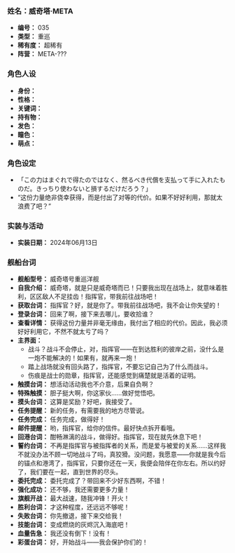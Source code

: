 ### 姓名：威奇塔·META
* **编号：** 035
* **类型：** 重巡
* **稀有度：** 超稀有
* **阵营：** META-???


### 角色人设
* **身份：** 
* **性格：** 
* **关键词：** 
* **持有物：** 
* **发色：** 
* **瞳色：** 
* **萌点：** 


### 角色设定
* 「この力はまぐれで得たのではなく、然るべき代償を支払って手に入れたものだ。きっちり使わないと損するだけだろう？」
* “这份力量绝非侥幸获得，而是付出了对等的代价。如果不好好利用，那就太浪费了吧？”


### 实装与活动
* **实装日期：** 2024年06月13日


### 舰船台词
* **舰船型号：** 威奇塔号重巡洋舰
* **自我介绍：** 威奇塔，就是只是威奇塔而已！只要我出现在战场上，就意味着胜利，区区敌人不足挂齿！指挥官，带我前往战场吧！
* **获取台词：** 指挥官？好，就是你了。带我前往战场吧，我不会让你失望的！
* **登录台词：** 回来了啊，接下来去哪儿，要收拾谁？
* **查看详情：** 获得这份力量并非毫无缘由，我付出了相应的代价。因此，我必须好好利用它，不然不就太亏了吗？
* **主界面：**
  * 战斗？战斗不会停止，对，指挥官——在到达胜利的彼岸之前，没什么是一炮不能解决的！如果有，就再来一炮！
  * 踏上战场就没有回头路了，指挥官，不要忘记自己为了什么而战斗。
  * 伤痕是战士的勋章，指挥官，还能感觉到痛楚就是活着的证明。
* **触摸台词：** 想活动活动我也不介意，后果自负啊？
* **特殊触摸：** 胆子挺大啊，你这家伙……做好觉悟吧。
* **摸头台词：** 这算是奖励？好吧，我接受了。
* **任务提醒：** 新的任务，有需要我的地方尽管说。
* **任务完成：** 任务完成，做得好！
* **邮件提醒：** 哟，指挥官，给你的信件。最好快点拆开看哦。
* **回港台词：** 酣畅淋漓的战斗，做得好。指挥官，现在就先休息下吧！
* **誓约台词：** 不再是指挥官与被指挥者的关系，而是爱与被爱的关系……这样我不就没办法不顾一切地战斗了吗，真狡猾。没问题，我愿意——你就是我今后的锚点和港湾了，指挥官，只要你还在一天，我便会陪伴在你左右。所以约好了，我们要在一起，直到世界的尽头。
* **委托完成：** 委托完成了？带回来不少好东西啊，不错！
* **强化成功：** 还不够，我还需要更多力量！
* **旗舰开战：** 最大战速，随我冲锋！开火！
* **胜利台词：** 才这种程度，还远远不够呢！
* **失败台词：** 你先撤退，接下来交给我！
* **技能台词：** 变成燃烧的灰烬沉入海底吧！
* **血量告急：** 我还没有倒下！没有！
* **彩蛋台词：** 好，开始战斗——我会保护你们的！
